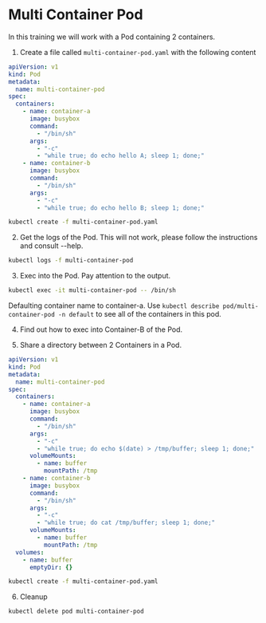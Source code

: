 # Multi Container Pod
In this training we will work with a Pod containing 2 containers.

1. Create a file called `multi-container-pod.yaml` with the following content
```yaml
apiVersion: v1
kind: Pod
metadata:
  name: multi-container-pod
spec:
  containers:
    - name: container-a
      image: busybox
      command:
        - "/bin/sh"
      args:
        - "-c"
        - "while true; do echo hello A; sleep 1; done;"
    - name: container-b
      image: busybox
      command:
        - "/bin/sh"
      args:
        - "-c"
        - "while true; do echo hello B; sleep 1; done;"
```
```bash
kubectl create -f multi-container-pod.yaml
```

2. Get the logs of the Pod. This will not work, please follow the instructions and consult --help.
```bash
kubectl logs -f multi-container-pod 
```

3. Exec into the Pod. Pay attention to the output. 
```bash
kubectl exec -it multi-container-pod -- /bin/sh
```
Defaulting container name to container-a.
Use `kubectl describe pod/multi-container-pod -n default` to see all of the containers in this pod.

4. Find out how to exec into Container-B of the Pod.

5. Share a directory between 2 Containers in a Pod.
```yaml
apiVersion: v1
kind: Pod
metadata:
  name: multi-container-pod
spec:
  containers:
    - name: container-a
      image: busybox
      command:
        - "/bin/sh"
      args:
        - "-c"
        - "while true; do echo $(date) > /tmp/buffer; sleep 1; done;"
      volumeMounts:
        - name: buffer
          mountPath: /tmp
    - name: container-b
      image: busybox
      command:
        - "/bin/sh"
      args:
        - "-c"
        - "while true; do cat /tmp/buffer; sleep 1; done;"
      volumeMounts:
        - name: buffer
          mountPath: /tmp
  volumes:
    - name: buffer
      emptyDir: {}
```  
```bash
kubectl create -f multi-container-pod.yaml
```

6. Cleanup
```bash
kubectl delete pod multi-container-pod
```
